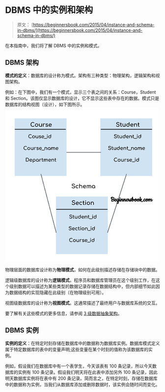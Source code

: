 # DBMS 中的实例和架构

> 原文： [https://beginnersbook.com/2015/04/instance-and-schema-in-dbms/](https://beginnersbook.com/2015/04/instance-and-schema-in-dbms/)

在本指南中，我们将了解 DBMS 中的实例和模式。

## DBMS 架构

**模式的定义**：数据库的设计称为模式。架构有三种类型：物理架构，逻辑架构和视图架构。

例如：在下图中，我们有一个模式，显示三个表之间的关系：Course，Student 和 Section。该图仅显示数据库的设计，它不显示这些表中存在的数据。模式只是数据库的结构视图（设计），如下图所示。
![DBMS Schema](img/920fa9942d2274684421211db6294ca9.jpg)

物理层面的数据库设计称为**物理模式**，如何在此级别描述存储在存储块中的数据。

逻辑级数据库的设计称为**逻辑模式**，程序员和数据库管理员在这个级别工作，在这个级别数据可以描述为某些类型的数据记录存储在数据结构中，但内部细节如此因为数据结构的实现隐藏在此级别（在物理级别可用）。

视图级数据库的设计称为**视图模式**。这通常描述了最终用户与数据库系统的交互。

要了解有关这些模式的更多信息，请参阅 [3 级数据抽象架构](https://beginnersbook.com/2015/04/levels-of-abstraction-in-dbms/ "Data Abstraction in DBMS")。

## DBMS 实例

**实例的定义**：在特定时刻存储在数据库中的数据称为数据库实例。数据库模式定义属于特定数据库的表中的变量声明;这些变量在某个时刻的值称为该数据库的实例。

例如，假设我们在数据库中有一个表学生，今天该表有 100 条记录，所以今天数据库的实例有 100 条记录。假设我们明天将在此表中添加另外 100 条记录，因此明天数据库实例将在表中有 200 条记录。简而言之，在特定时刻，存储在数据库中的数据称为实例，当我们从数据库添加或删除数据时，该实例会随时间而变化。